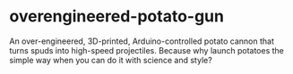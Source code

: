 # overengineered-potato-gun
An over-engineered, 3D-printed, Arduino-controlled potato cannon that turns spuds into high-speed projectiles. Because why launch potatoes the simple way when you can do it with science and style?

